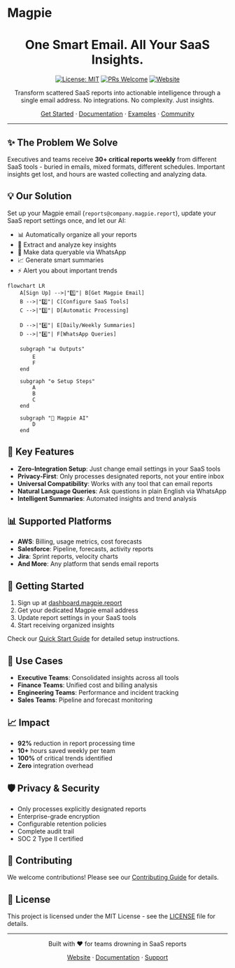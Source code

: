 # Magpie

<div align="center">

# One Smart Email. All Your SaaS Insights.

[![License: MIT](https://img.shields.io/badge/License-MIT-blue.svg)](https://opensource.org/licenses/MIT)
[![PRs Welcome](https://img.shields.io/badge/PRs-welcome-brightgreen.svg)](CONTRIBUTING.md)
[![Website](https://img.shields.io/badge/Website-magpie-blue)](https://get-magpie.com)

Transform scattered SaaS reports into actionable intelligence through a single email address. No integrations. No complexity. Just insights.

[Get Started](https://dashboard.magpie.report) · [Documentation](docs/) · [Examples](examples/) · [Community](https://discord.gg/V37aCRZy3T)

</div>

---

## ✨ The Problem We Solve

Executives and teams receive **30+ critical reports weekly** from different SaaS tools - buried in emails, mixed formats, different schedules. Important insights get lost, and hours are wasted collecting and analyzing data.

## 💡 Our Solution

Set up your Magpie email (`reports@company.magpie.report`), update your SaaS report settings once, and let our AI:
- 📊 Automatically organize all your reports
- 🤖 Extract and analyze key insights
- 📱 Make data queryable via WhatsApp
- 📈 Generate smart summaries
- ⚡ Alert you about important trends

```mermaid
flowchart LR
    A[Sign Up] -->|"1️⃣"| B[Get Magpie Email]
    B -->|"2️⃣"| C[Configure SaaS Tools]
    C -->|"3️⃣"| D[Automatic Processing]
    
    D -->|"4️⃣"| E[Daily/Weekly Summaries]
    D -->|"4️⃣"| F[WhatsApp Queries]
    
    subgraph "📊 Outputs"
        E
        F
    end
    
    subgraph "⚙️ Setup Steps"
        A
        B
        C
    end
    
    subgraph "🤖 Magpie AI"
        D
    end
```

## 🎯 Key Features

- **Zero-Integration Setup**: Just change email settings in your SaaS tools
- **Privacy-First**: Only processes designated reports, not your entire inbox
- **Universal Compatibility**: Works with any tool that can email reports
- **Natural Language Queries**: Ask questions in plain English via WhatsApp
- **Intelligent Summaries**: Automated insights and trend analysis

## 📊 Supported Platforms

- **AWS**: Billing, usage metrics, cost forecasts
- **Salesforce**: Pipeline, forecasts, activity reports
- **Jira**: Sprint reports, velocity charts
- **And More**: Any platform that sends email reports

## 🚀 Getting Started

1. Sign up at [dashboard.magpie.report](https://dashboard.magpie.report)
2. Get your dedicated Magpie email address
3. Update report settings in your SaaS tools
4. Start receiving organized insights

Check our [Quick Start Guide](docs/quickstart.md) for detailed setup instructions.

## 💼 Use Cases

- **Executive Teams**: Consolidated insights across all tools
- **Finance Teams**: Unified cost and billing analysis
- **Engineering Teams**: Performance and incident tracking
- **Sales Teams**: Pipeline and forecast monitoring

## 📈 Impact

- **92%** reduction in report processing time
- **10+** hours saved weekly per team
- **100%** of critical trends identified
- **Zero** integration overhead

## 🛡️ Privacy & Security

- Only processes explicitly designated reports
- Enterprise-grade encryption
- Configurable retention policies
- Complete audit trail
- SOC 2 Type II certified

## 🤝 Contributing

We welcome contributions! Please see our [Contributing Guide](CONTRIBUTING.md) for details.

## 📜 License

This project is licensed under the MIT License - see the [LICENSE](LICENSE) file for details.

---

<div align="center">
Built with ❤️ for teams drowning in SaaS reports

[Website](https://magpie.report) · [Documentation](docs/) · [Support](mailto:support@magpie.report)
</div>
